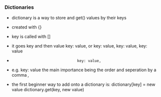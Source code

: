 ### Dictionaries

* dictionary is a way to store and get() values by their keys

* created with {}

* key is called with []

+ it goes key and then value        key: value,            or   key: value, key: value, key: value            
-                                   key: value,        
+ e.g.                              key: value              the main importance being the order and seperation by a comma *,* 


* the first beginner way to add onto a dictionary is:
    dictionary[key] = new value
    dictionary.get(key, new value)
